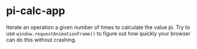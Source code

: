 # pi-calc-app


Iterate an operation a given number of times to calculate the value pi.
Try to use `window.requestAnimationFrame()` to figure out how quickly your browser can do this without crashing.

